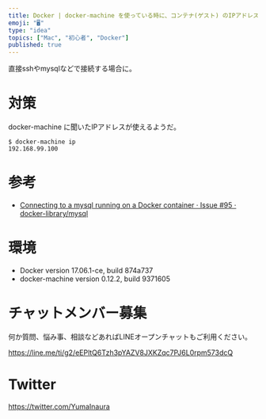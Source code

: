 ```yaml
---
title: Docker | docker-machine を使っている時に、コンテナ(ゲスト) のIPアドレスに接続できない
emoji: "🖥"
type: "idea"
topics: ["Mac", "初心者", "Docker"]
published: true
---
```


直接sshやmysqlなどで接続する場合に。

# 対策

docker-machine に聞いたIPアドレスが使えるようだ。

```
$ docker-machine ip
192.168.99.100
```


# 参考

- [Connecting to a mysql running on a Docker container · Issue #95 · docker-library/mysql](https://github.com/docker-library/mysql/issues/95)

# 環境

- Docker version 17.06.1-ce, build 874a737
- docker-machine version 0.12.2, build 9371605








<!-- Update From Qiita API -->

# チャットメンバー募集


何か質問、悩み事、相談などあればLINEオープンチャットもご利用ください。

https://line.me/ti/g2/eEPltQ6Tzh3pYAZV8JXKZqc7PJ6L0rpm573dcQ





# Twitter


https://twitter.com/YumaInaura


<!-- Update From Qiita API -->


